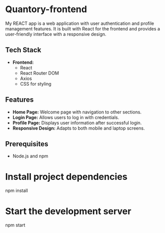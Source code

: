 # Quantory-frontend

My REACT app is a web application with user authentication and profile management features. It is built with React for the frontend and provides a user-friendly interface with a responsive design.

## Tech Stack

- **Frontend:**
  - React
  - React Router DOM
  - Axios
  - CSS for styling

## Features

- **Home Page:** Welcome page with navigation to other sections.
- **Login Page:** Allows users to log in with credentials.
- **Profile Page:** Displays user information after successful login.
- **Responsive Design:** Adapts to both mobile and laptop screens.

## Prerequisites

- Node.js and npm 

# Install project dependencies
npm install

# Start the development server
npm start
